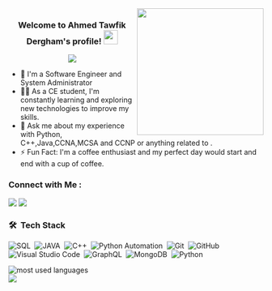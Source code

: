 
<img width="250" align="right" src="https://c.tenor.com/_DOBjnGspYAAAAAM/code-coding.gif">

<h3 align="center">
  Welcome to Ahmed Tawfik Dergham's profile!
  <img src="https://media.giphy.com/media/hvRJCLFzcasrR4ia7z/giphy.gif" width="28">
</h3>

<!-- Typing SVG by DenverCoder1 - https://github.com/DenverCoder1/readme-typing-svg -->
<p align="center">
  <a href="https://github.com/DenverCoder1/readme-typing-svg"><img src="https://readme-typing-svg.herokuapp.com/?lines=Python-Desktop%20,%20Automation;Always%20learning%20new%20things&font=Fira%20Code&center=true&width=440&height=45&color=f75c7e&vCenter=true&size=22"></a>
</p> 

- 🏢 I'm a Software Engineer and System Administrator
- 👨‍💻 As a CE student, I'm constantly learning and exploring new technologies to improve my skills.
- 💬 Ask me about my experience with Python, C++,Java,CCNA,MCSA and CCNP or anything related to .
- ⚡ Fun Fact: I'm a coffee enthusiast and my perfect day would start and end with a cup of coffee.



### Connect with Me :

<a href="https://www.linkedin.com/in/ahmed-tawfik-70a270283" target="_blank"><img src="https://img.shields.io/badge/-Ahmed%20Tawfik-0077B5?style=for-the-badge&logo=Linkedin&logoColor=white"/></a>
<a href="https://t.me/+201028614628" target="_blank"><img src="https://img.shields.io/badge/-Ahmed%20Tawfik-0077B5?style=for-the-badge&logo=Telegram&logoColor=white"/></a>
### 🛠 &nbsp;Tech Stack
![SQL](https://img.shields.io/badge/-SQL-05122A?style=flat&logo=sql)&nbsp;
![JAVA](https://img.shields.io/badge/-JAVA-05122A?style=flat&logo=JAVA&logoColor=563D7C)&nbsp;
![C++](https://img.shields.io/badge/-C++-05122A?style=flat&logo=C++)&nbsp;
![Python Automation](https://img.shields.io/badge/-Automation-05122A?style=flat&logo=Aytomation&logoColor=1572B6)&nbsp;
![Git](https://img.shields.io/badge/-Git-05122A?style=flat&logo=git)&nbsp;
![GitHub](https://img.shields.io/badge/-GitHub-05122A?style=flat&logo=github)&nbsp;
![Visual Studio Code](https://img.shields.io/badge/-Visual%20Studio%20Code-05122A?style=flat&logo=visual-studio-code&logoColor=007ACC)&nbsp;
![GraphQL](https://img.shields.io/badge/-GraphQL-05122A?style=flat&logo=GraphQL)&nbsp;
![MongoDB](https://img.shields.io/badge/-MongoDB-05122A?style=flat&logo=MongoDB)&nbsp;
![Python](https://img.shields.io/badge/-Python%20-05122A?style=flat&logo=python)&nbsp;




<img align="left" src="https://github-readme-stats.vercel.app/api/top-langs?username=Ahmed-Tawfik-Awaad&show_icons=true&locale=en&layout=compact&theme=radical" alt="most used languages" />
<br>

<a href="https://komarev.com/ghpvc/?username=Ahmed-Tawfik-Awaad&style=for-the-badge">
    <img src="https://komarev.com/ghpvc/?username=Ahmed-Tawfik-Awaad&style=for-the-badge">
</a>
